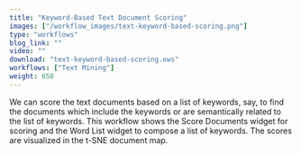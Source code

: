 ```yaml
---
title: "Keyword-Based Text Document Scoring"
images: ["/workflow_images/text-keyword-based-scoring.png"]
type: "workflows"
blog_link: ""
video: ""
download: "text-keyword-based-scoring.ows"
workflows: ["Text Mining"]
weight: 658
---
```


We can score the text documents based on a list of keywords, say, to find the documents which include the keywords or are semantically related to the list of keywords. This workflow shows the Score Documents widget for scoring and the Word List widget to compose a list of keywords. The scores are visualized in the t-SNE document map.
